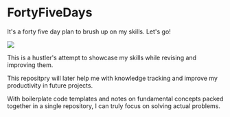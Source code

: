 # FortyFiveDays

It's a forty five day plan to brush up on my skills. Let's go!

<img src="https://i.imgflip.com/nypil.gif">

This is a hustler's attempt to showcase my skills while revising and improving them.

This repositpry will later help me with knowledge tracking and improve my productivity in future projects. 

With boilerplate code templates and notes on fundamental concepts packed together in a single repository, I can truly focus on solving actual problems. 
